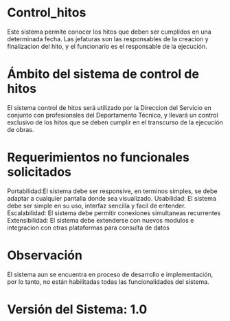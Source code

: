 # Control_hitos
Este sistema permite conocer los hitos que deben ser cumplidos en una determinada fecha. Las jefaturas son las responsables de la creacion y finalizacion del hito, y el funcionario es el responsable de la ejecución. 

# Ámbito del sistema de control de hitos
El sistema control de hitos será utilizado por la Direccion del Servicio en conjunto con profesionales del Departamento Técnico, y llevará un control exclusivo de los hitos que se deben cumplir en el transcurso de la ejecución de obras.

# Requerimientos no funcionales solicitados

Portabilidad:El sistema debe ser responsive, en terminos simples, se debe adaptar a cualquier pantalla donde sea visualizado.
Usabilidad: El sistema debe ser simple en su uso, interfaz sencilla y facil de entender.
Escalabilidad: El sistema debe permitir conexiones simultaneas recurrentes
Extensibilidad: El sistema debe extenderse con nuevos modulos e integracion con otras plataformas para consulta de datos

# Observación
El sistema aun se encuentra en proceso de desarrollo e implementación, por lo tanto, no están habilitadas todas las funcionalidades del sistema.

# Versión del Sistema: 1.0
